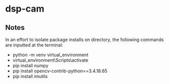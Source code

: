 # dsp-cam

## Notes
In an effort to isolate package installs on directory, the following commands are inputted at the terminal:

- python -m venv virtual_environment
- virtual_environment\Scripts\activate
- pip install numpy
- pip install opencv-contrib-python==3.4.18.65
- pip install imutils
